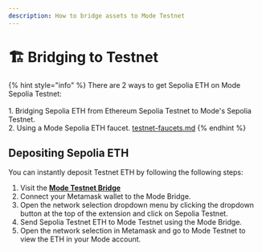 ```yaml
---
description: How to bridge assets to Mode Testnet
---
```


# 🏗️ Bridging to Testnet

{% hint style="info" %}
There are 2 ways to get Sepolia ETH on Mode Sepolia Testnet:\
\
1\. Bridging Sepolia ETH from Ethereum Sepolia Testnet to Mode's Sepolia Testnet.\
2\. Using a Mode Sepolia ETH faucet. [testnet-faucets.md](../../tools/testnet-faucets.md "mention")
{% endhint %}

## Depositing Sepolia ETH

You can instantly deposit Testnet ETH by following the following steps:

1. Visit the [**Mode Testnet Bridge**](https://sepolia-bridge.mode.network/) &#x20;
2. Connect your Metamask wallet to the Mode Bridge.&#x20;
3. Open the network selection dropdown menu by clicking the dropdown button at the top of the extension and click on Sepolia Testnet.&#x20;
4. Send Sepolia Testnet ETH to Mode Testnet using the Mode Bridge.&#x20;
5. Open the network selection in Metamask and go to Mode Testnet to view the ETH in your Mode account.&#x20;
